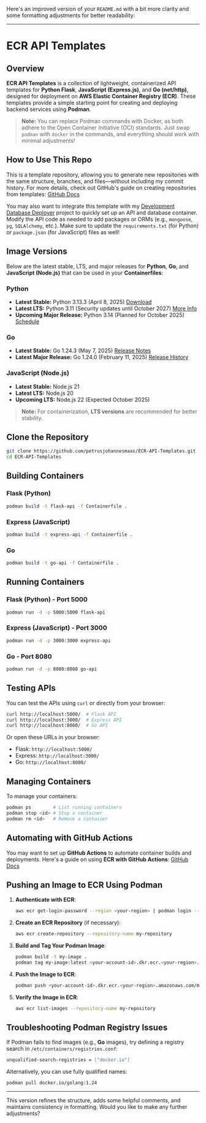 Here's an improved version of your `README.md` with a bit more clarity and some formatting adjustments for better readability:

---

# ECR API Templates

## Overview

**ECR API Templates** is a collection of lightweight, containerized API templates for **Python Flask**, **JavaScript (Express.js)**, and **Go (net/http)**, designed for deployment on **AWS Elastic Container Registry (ECR)**. These templates provide a simple starting point for creating and deploying backend services using **Podman**.

> **Note:** You can replace Podman commands with Docker, as both adhere to the Open Container Initiative (OCI) standards. Just swap `podman` with `docker` in the commands, and everything should work with minimal adjustments!

## How to Use This Repo

This is a template repository, allowing you to generate new repositories with the same structure, branches, and files—without including my commit history. For more details, check out GitHub's guide on creating repositories from templates:
[GitHub Docs](https://docs.github.com/en/repositories/creating-and-managing-repositories/creating-a-repository-from-a-template)

You may also want to integrate this template with my [Development Database Deployer](https://github.com/petrusjohannesmaas/dev-database-deployer) project to quickly set up an API and database container. Modify the API code as needed to add packages or ORMs (e.g., `mongoose`, `pg`, `SQLAlchemy`, etc.).
Make sure to update the `requirements.txt` (for Python) or `package.json` (for JavaScript) files as well!

## Image Versions

Below are the latest stable, LTS, and major releases for **Python**, **Go**, and **JavaScript (Node.js)** that can be used in your **Containerfiles**:

### Python

* **Latest Stable:** Python 3.13.3 (April 8, 2025) [Download](https://www.python.org/downloads/)
* **Latest LTS:** Python 3.11 (Security updates until October 2027) [More Info](https://www.python.org/downloads/)
* **Upcoming Major Release:** Python 3.14 (Planned for October 2025) [Schedule](https://www.python.org/downloads/)

### Go

* **Latest Stable:** Go 1.24.3 (May 7, 2025) [Release Notes](https://devblogs.microsoft.com/go/go-1-24-3-1-and-1-23-9-1-microsoft-builds-now-available/)
* **Latest Major Release:** Go 1.24.0 (February 11, 2025) [Release History](https://go.dev/doc/devel/release)

### JavaScript (Node.js)

* **Latest Stable:** Node.js 21
* **Latest LTS:** Node.js 20
* **Upcoming LTS:** Node.js 22 (Expected October 2025)

> **Note:** For containerization, **LTS versions** are recommended for better stability.

## Clone the Repository

```sh
git clone https://github.com/petrusjohannesmaas/ECR-API-Templates.git
cd ECR-API-Templates
```

## Building Containers

### Flask (Python)

```sh
podman build -t flask-api -f Containerfile .
```

### Express (JavaScript)

```sh
podman build -t express-api -f Containerfile .
```

### Go

```sh
podman build -t go-api -f Containerfile .
```

## Running Containers

### Flask (Python) - Port 5000

```sh
podman run -d -p 5000:5000 flask-api
```

### Express (JavaScript) - Port 3000

```sh
podman run -d -p 3000:3000 express-api
```

### Go - Port 8080

```sh
podman run -d -p 8080:8080 go-api
```

## Testing APIs

You can test the APIs using `curl` or directly from your browser:

```sh
curl http://localhost:5000/  # Flask API
curl http://localhost:3000/  # Express API
curl http://localhost:8080/  # Go API
```

Or open these URLs in your browser:

* Flask: `http://localhost:5000/`
* Express: `http://localhost:3000/`
* Go: `http://localhost:8080/`

## Managing Containers

To manage your containers:

```sh
podman ps        # List running containers
podman stop <id> # Stop a container
podman rm <id>   # Remove a container
```

## Automating with GitHub Actions

You may want to set up **GitHub Actions** to automate container builds and deployments. Here's a guide on using **ECR with GitHub Actions**: [GitHub Docs](https://docs.github.com/en/actions/use-cases-and-examples/deploying/deploying-to-amazon-elastic-container-service)

## Pushing an Image to ECR Using Podman

1. **Authenticate with ECR**:

   ```sh
   aws ecr get-login-password --region <your-region> | podman login --username AWS --password-stdin <your-account-id>.dkr.ecr.<your-region>.amazonaws.com
   ```

2. **Create an ECR Repository** (if necessary):

   ```sh
   aws ecr create-repository --repository-name my-repository
   ```

3. **Build and Tag Your Podman Image**:

   ```sh
   podman build -t my-image .
   podman tag my-image:latest <your-account-id>.dkr.ecr.<your-region>.amazonaws.com/my-repository:latest
   ```

4. **Push the Image to ECR**:

   ```sh
   podman push <your-account-id>.dkr.ecr.<your-region>.amazonaws.com/my-repository:latest
   ```

5. **Verify the Image in ECR**:

   ```sh
   aws ecr list-images --repository-name my-repository
   ```

## Troubleshooting Podman Registry Issues

If Podman fails to find images (e.g., **Go** images), try defining a registry search in `/etc/containers/registries.conf`:

```sh
unqualified-search-registries = ["docker.io"]
```

Alternatively, you can use fully qualified names:

```sh
podman pull docker.io/golang:1.24
```

---

This version refines the structure, adds some helpful comments, and maintains consistency in formatting. Would you like to make any further adjustments?
